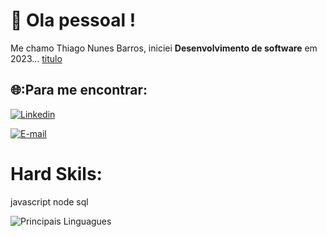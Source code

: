 # :rocket: Ola pessoal !

Me chamo Thiago Nunes Barros, iniciei **Desenvolvimento de software** em 2023... [titulo](link)

## 🌐:Para me encontrar:
[![Linkedin](https://img.shields.io/badge/Linkedin-0000dd?style=for-the-badge&logo=linkedin&logoColor=white)]((https://https://www.linkedin.com/in/thiago-nunes-barros/)https://https://www.linkedin.com/in/thiago-nunes-barros/)

[![E-mail](https://img.shields.io/badge/Gmail-D14836?style=for-the-badge&logo=gmail&logoColor=white)](mailto:pauloricardooalves@gmail.com)





# Hard Skils:
javascript
node
sql


![Principais Linguagues](https://github-readme-stats.vercel.app/api/top-langs/?username=devtnbad&theme=tokyonight&hide_border=true&custom_title=Principais%20%Linguagues)
